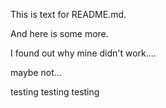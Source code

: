 This is text for README.md.

And here is some more.

I found out why mine didn't work....

maybe not...

testing testing testing





